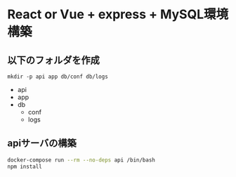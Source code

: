 # React or Vue + express + MySQL環境構築

## 以下のフォルダを作成

`mkdir -p api app db/conf db/logs`

- api
- app
- db
  - conf
  - logs

## apiサーバの構築

```bash
docker-compose run --rm --no-deps api /bin/bash
npm install
```
